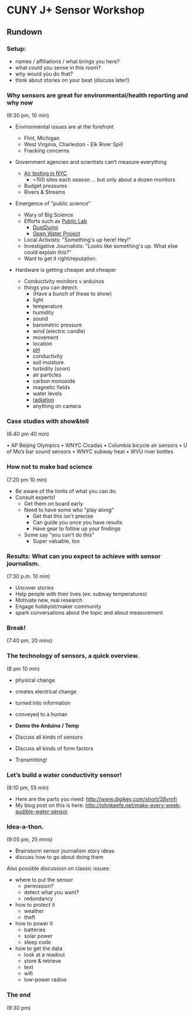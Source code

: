 # CUNY J+ Sensor Workshop

## Rundown

### Setup:

  - names / affiliations / what brings you here?
  - what could you sense in this room?
  - why would you do that?
  - think about stories on your beat (discuss later!)

### Why sensors are great for environmental/health reporting and why now

(6:30 pm, 10 min)

- Environmental issues are at the forefront
  - Flint, Michigan
  - West Virginia, Charleston - Elk River Spill
  - Fracking concerns

- Government agencies and scientists can’t measure everything 
  - [Air testing in NYC](http://www1.nyc.gov/site/doh/health/health-topics/air-quality-nyc-community-air-survey.page)
    - ~100 sites each season ... but only about a dozen monitors
  - Budget pressures
  - Rivers & Streams
  
- Emergence of "public science"
  - Wary of Big Science
  - Efforts such as [Public Lab](https://publiclab.org/)
    - [DustDuino](https://publiclab.org/notes/Schroyer/11-23-2013/measure-coarse-and-fine-air-particulates-with-a-dustduino)
    - [Open Water Project](https://publiclab.org/wiki/open-water)
  - Local Activists: "Something's up here! Hey!"
  - Investigative Journalists: "Looks like something's up. What else could explain this?" 
  - Want to get it right/reputation. 
  
- Hardware is getting cheaper and cheaper
  - Conductivity monitors v arduinos
  - things you can detect:
    - (Have a bunch of these to show)
    * light
    * temperature
    * humidity
    * sound 
    * barometric pressure
    * wind (electric candle)
    * movement
    * location
    * [pH](https://www.sparkfun.com/products/10972)
    * conductivity
    * soil moisture
    * turbidity (soon)
    * air particles
    * carbon monoxide
    * magnetic fields
    * water levels
    * [radiation](https://www.sparkfun.com/products/11345)
    * anything on camera
 
### Case studies with show&tell

(6:40 pm 40 min)

  • AP Beijing Olympics
  • WNYC Cicadas
  • Columbia bicycle air sensors
  • U of Mo’s bar sound sensors
  • WNYC subway heat
  • WVU river bottles
 
### How not to make bad science

(7:20 pm 10 min)

- Be aware of the limits of what you can do. 
- Consult experts! 
  - Get them on board early
  - Need to have some who "play along"
    - Get that this isn't precise
    - Can guide you once you have results
    - Have gear to follow up your findings
  - Some say "you can't do this"
    - Super valuable, too
 
### Results: What can you expect to achieve with sensor journalism. 

(7:30 p.m. 10 min)

* Uncover stories
* Help people with their lives (ex: subway temperatures)
* Motivate new, real research
* Engage hobbyist/maker community
* spark conversations about the topic and about measurement 
 
### Break!

(7:40 pm, 20 mins)
 
### The technology of sensors, a quick overview.

(8 pm 10 min)

- physical change
- creates electrical change
- turned into information
- conveyed to a human

- **Demo the Arduino / Temp**
- Discuss all kinds of sensors
- Discuss all kinds of form factors
- Transmitting!
  
### Let’s build a water conductivity sensor! 

(8:10 pm, 55 min)

- Here are the parts you need: http://www.digikey.com/short/38vmfr
- My blog post on this is here: http://johnkeefe.net/make-every-week-audible-water-sensor
  
### Idea-a-thon. 

(9:05 pm, 25 mins)

- Brainstorm sensor journalism story ideas
- discuss how to go about doing them

Also possible discussion on classic issues: 

- where to put the sensor
  * permission?
  * detect what you want?
  * redundancy
- how to protect it
  * weather
  * theft
- how to power it
  * batteries
  * solar power
  * sleep code
- how to get the data
  * look at a readout
  * store & retrieve
  * text
  * wifi
  * low-power radios 
 
### The end

(9:30 pm)